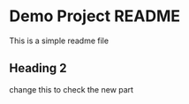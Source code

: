 # Demo Project README

This is a simple readme file

## Heading 2


change this to check the new part
